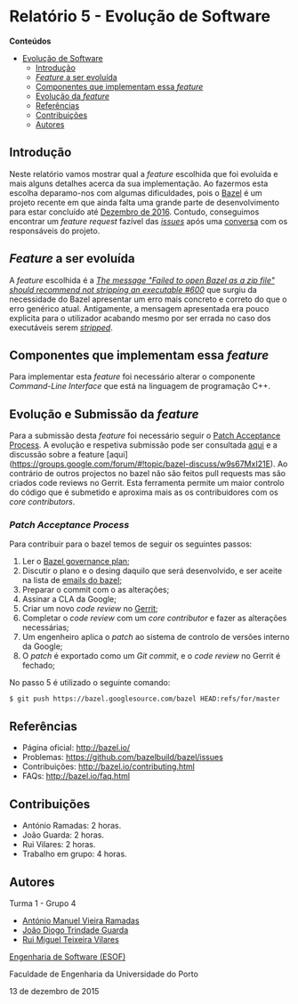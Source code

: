 # Relatório 5 - Evolução de Software #

**Conteúdos**
- [Evolução de Software](#relatório-5---evolução-de-software)
	- [Introdução](#introdução)
  - [*Feature* a ser evoluída](#feature-a-ser-evoluída)
  - [Componentes que implementam essa *feature*](#componentes-que-implementam-essa-feature)
  - [Evolução da *feature*](#evolução-e-submissão-da-feature)
  - [Referências](#referências)
  - [Contribuições](#contribuições)
  - [Autores](#autores)

## Introdução ##

Neste relatório vamos mostrar qual a *feature* escolhida que foi evoluída e mais alguns detalhes acerca da sua implementação. Ao fazermos esta escolha deparamo-nos com algumas dificuldades, pois o [Bazel](http://bazel.io/) é um projeto recente em que ainda falta uma grande parte de desenvolvimento para estar concluído até [Dezembro de 2016](http://bazel.io/roadmap.html). Contudo, conseguimos encontrar um *feature request* fazível das [*issues*](https://github.com/bazelbuild/bazel/issues?utf8=%E2%9C%93&q=) após uma [conversa](https://groups.google.com/forum/#!topic/bazel-discuss/w9s67MxI21E) com os responsáveis do projeto.

## *Feature* a ser evoluída ##

A *feature* escolhida é a [*The message "Failed to open Bazel as a zip file" should recommend not stripping an executable #600*](https://github.com/bazelbuild/bazel/issues/600) que surgiu da necessidade do Bazel apresentar um erro mais concreto e correto do que o erro genérico atual. Antigamente, a mensagem apresentada era pouco explicita para o utilizador acabando mesmo por ser errada no caso dos executáveis serem [*stripped*](https://en.wikipedia.org/wiki/Strip_(Unix)).

## Componentes que implementam essa *feature* ##

Para implementar esta *feature* foi necessário alterar o componente *Command-Line Interface* que está na linguagem de programação C++.

## Evolução e Submissão da *feature* ##


Para a submissão desta *feature* foi necessário seguir o [Patch Acceptance Process](http://bazel.io/contributing.html). A evolução e respetiva submissão pode ser consultada [aqui](https://bazel-review.googlesource.com/#/c/2540/) e a discussão sobre a feature [aqui] (https://groups.google.com/forum/#!topic/bazel-discuss/w9s67MxI21E). Ao contrário de outros projectos no bazel não são feitos pull requests mas são criados code reviews no Gerrit. Esta ferramenta permite um maior controlo do código que é submetido e aproxima mais as os contribuidores com os *core contributors*.

### *Patch Acceptance Process* ###

Para contribuir para o bazel temos de seguir os seguintes passos:

1. Ler o [Bazel governance plan](http://bazel.io/governance.html);
2. Discutir o plano e o desing daquilo que será desenvolvido, e ser aceite na lista de [emails do bazel](https://groups.google.com/forum/#!forum/bazel-dev);
3. Preparar o commit com o as alterações;
4. Assinar a CLA da Google;
5. Criar um novo *code review* no [Gerrit](https://bazel-review.googlesource.com/);
6. Completar o *code review* com um *core contributor* e fazer as alterações necessárias;
7. Um engenheiro aplica o *patch* ao sistema de controlo de versões interno da Google;
8. O *patch* é exportado como um *Git commit*, e o *code review* no Gerrit é fechado;

No passo 5 é utilizado o seguinte comando:
```
$ git push https://bazel.googlesource.com/bazel HEAD:refs/for/master
```

## Referências ##

* Página oficial: http://bazel.io/
* Problemas: https://github.com/bazelbuild/bazel/issues
* Contribuições: http://bazel.io/contributing.html
* FAQs: http://bazel.io/faq.html

## Contribuições ##
* António Ramadas: 2 horas.
* João Guarda: 2 horas.
* Rui Vilares: 2 horas.
* Trabalho em grupo: 4 horas.

## Autores ##

Turma 1 - Grupo 4

* [António Manuel Vieira Ramadas](https://github.com/antonio-ramadas)
* [João Diogo Trindade Guarda](https://github.com/Digas29)
* [Rui Miguel Teixeira Vilares](https://github.com/RuiVilares)

[Engenharia de Software (ESOF)](https://sigarra.up.pt/feup/pt/ucurr_geral.ficha_uc_view?pv_ocorrencia_id=368707)

Faculdade de Engenharia da Universidade do Porto

13 de dezembro de 2015
